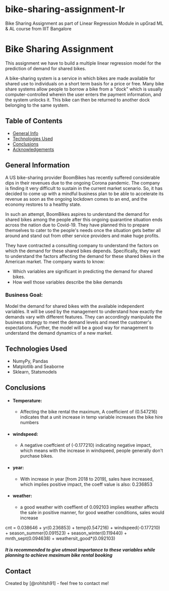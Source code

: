 # bike-sharing-assignment-lr
Bike Sharing Assignment as part of Linear Regression Module in upGrad ML &amp; AL course from IIIT Bangalore

# Bike Sharing Assignment
This assignment we  have to build a multiple linear regression model for the prediction of demand for shared bikes.

A bike-sharing system is a service in which bikes are made available for shared use to individuals on a short term basis for a price or free. Many bike share systems allow people to borrow a bike from a "dock" which is usually computer-controlled wherein the user enters the payment information, and the system unlocks it. This bike can then be returned to another dock belonging to the same system.


## Table of Contents
* [General Info](#general-information)
* [Technologies Used](#technologies-used)
* [Conclusions](#conclusions)
* [Acknowledgements](#acknowledgements)

<!-- You can include any other section that is pertinent to your problem -->

## General Information
A US bike-sharing provider BoomBikes has recently suffered considerable dips in their revenues due to the ongoing Corona pandemic. The company is finding it very difficult to sustain in the current market scenario. So, it has decided to come up with a mindful business plan to be able to accelerate its revenue as soon as the ongoing lockdown comes to an end, and the economy restores to a healthy state.

In such an attempt, BoomBikes aspires to understand the demand for shared bikes among the people after this ongoing quarantine situation ends across the nation due to Covid-19. They have planned this to prepare themselves to cater to the people's needs once the situation gets better all around and stand out from other service providers and make huge profits.

They have contracted a consulting company to understand the factors on which the demand for these shared bikes depends. Specifically, they want to understand the factors affecting the demand for these shared bikes in the American market. The company wants to know:

- Which variables are significant in predicting the demand for shared bikes.
- How well those variables describe the bike demands

### Business Goal:
Model the demand for shared bikes with the available independent variables. It will be used by the management to understand how exactly the demands vary with different features. They can accordingly manipulate the business strategy to meet the demand levels and meet the customer's expectations. Further, the model will be a good way for management to understand the demand dynamics of a new market.

## Technologies Used
- NumyPy, Pandas
- Matplotlib and Seaborne
- Sklearn, Statsmodels

## Conclusions
- #### Temperature:
  - Affecting the bike rental the maximum, A coefficient of (0.547216) indicates that a unit increase in temp variable increases the bike hire numbers
- #### windspeed:
  - A negative coeffcient of (-0.177210) indicating negative impact, which means with the increase in windspeed, people generally don't purchase bikes.
- #### year:
  - With increase in year [from 2018 to 2019], sales have increased, which implies positive impact, the coeff value is also: 0.236853
- #### weather:
  - a good weather with coeffient of 0.092103 implies weather affects the sale in positive manner, for good weather conditions, sales would increase

cnt = 0.038646 + yr(0.236853) + temp(0.547216) + windspeed(-0.177210) + season_summer(0.091523) + season_winter(0.119440) + mnth_sept(0.094638) + weathersit_good*(0.092103)  

##### It is recommended to give utmost importance to these variables while planning to achieve maximum bike rental booking  

## Contact
Created by [@rohitsh91] - feel free to contact me!
